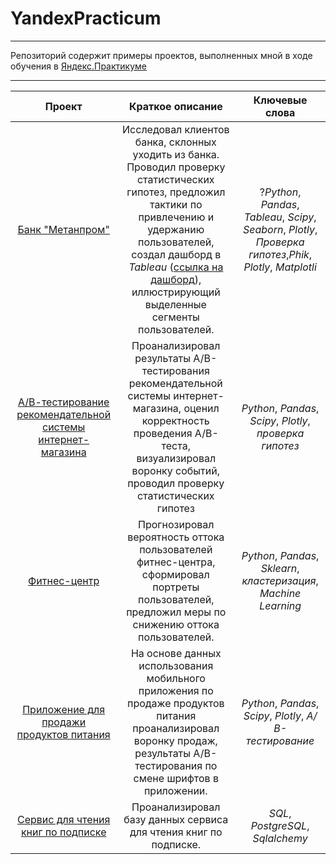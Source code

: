# YandexPracticum


---

Репозиторий содержит примеры проектов, выполненных мной в ходе обучения в [Яндекс.Практикуме](https://practicum.yandex.ru/)

---




| Проект               | Краткое описание          | Ключевые слова                     | 
|:---------------------------:|:---------------------------:|:---------------------------:| 
| [Банк "Метанпром"](https://github.com/alexpolyakow/YandexPracticum/tree/main/FInal%20Project) | Исследовал клиентов банка, склонных уходить из банка. Проводил проверку статистических гипотез, предложил тактики по привлечению и удержанию пользователей, создал дашборд в *Tableau* ([ссылка на дашборд](https://public.tableau.com/app/profile/aleksei7386/viz/Myfirstdashboard_16792466440420/Dashboard2?publish=yes)), иллюстрирующий выделенные сегменты пользователей. | ?*Python*, *Pandas*, *Tableau*, *Scipy*, *Seaborn*, *Plotly*, *Проверка гипотез*,*Phik*, *Plotly*, *Matplotli*
| [А/В-тестирование рекомендательной системы интернет-магазина](https://github.com/alexpolyakow/YandexPracticum/tree/main/AB_test_project) | Проанализировал результаты А/В-тестирования рекомендательной системы интернет-магазина, оценил корректность проведения А/В-теста, визуализировал воронку событий, проводил проверку статистических гипотез | *Python*, *Pandas*, *Scipy*, *Plotly*, *проверка гипотез* | 
| [Фитнес-центр](https://github.com/turdakovan/Yandex_Practicum/tree/main/gym_churn) | Прогнозировал вероятность оттока пользователей фитнес-центра, сформировал портреты пользователей, предложил меры по снижению оттока пользователей. | *Python*, *Pandas*, *Sklearn*, *кластеризация*, *Machine Learning*| 
| [Приложение для продажи продуктов питания](https://github.com/turdakovan/Yandex_Practicum/tree/main/food_sales_app) | На основе данных использования мобильного приложения по продаже продуктов питания проанализировал воронку продаж, результаты А/В-тестирования по смене шрифтов в приложении. | *Python*, *Pandas*, *Scipy*, *Plotly*, *А/В-тестирование*| 
| [Сервис для чтения книг по подписке](https://github.com/turdakovan/Yandex_Practicum/tree/main/books_sql) | Проанализировал базу данных сервиса для чтения книг по подписке. | *SQL*, *PostgreSQL*, *Sqlalchemy*| 
